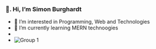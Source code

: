 
###   👋.   Hi, I’m Simon Burghardt
- 👀 I’m interested in Programming, Web and Technologies
- 🌱 I’m currently learning MERN technoogies
- 
-  ![Group 1](https://user-images.githubusercontent.com/76205135/117673028-b0945580-b1aa-11eb-9bde-e7e0eaf22937.png)


<!---
Semburg/Semburg is a ✨ special ✨ repository because its `README.md` (this file) appears on your GitHub profile.
You can click the Preview link to take a look at your changes.
--->
